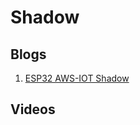 # Shadow

## Blogs
1. [ESP32 AWS-IOT Shadow](https://buildstorm.com/blog/esp32-aws-iot-shadow-update-library-on-esp-idf/)

## Videos

